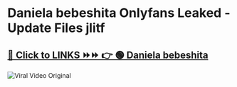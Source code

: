 
 # Daniela bebeshita Onlyfans Leaked - Update Files jlitf

## <h2><a href="https://clipsfans.com/Daniela_bebeshita&ref=git">🔗 Click to LINKS ⏩⏩ 👉 🟢 Daniela bebeshita </a></h2>

<a href="https://clipsfans.com/Daniela_bebeshita&ref=git" rel="nofollow" data-target="animated-image.originalLink"><img src="https://i.ibb.co.com/xMMVF88/686577567.gif" alt="Viral Video Original" style="max-width: 100%; display: inline-block;" data-target="animated-image.originalImage"></a>

